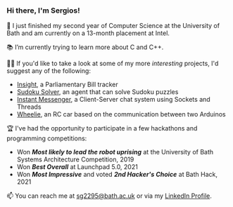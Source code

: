 ### Hi there, I'm Sergios!

🌱 I just finished my second year of Computer Science at the University of Bath and am currently on a 13-month placement at Intel.

📚 I’m currently trying to learn more about C and C++.

👨‍💻 If you'd like to take a look at some of my more _interesting_ projects, I'd suggest any of the following:
- [Insight](https://github.com/alex-and-the-antelopes/Insight), a Parliamentary Bill tracker
- [Sudoku Solver](https://github.com/sg2295/Sudoku-Solver), an agent that can solve Sudoku puzzles
- [Instant Messenger](https://github.com/sg2295/InstantMessenger), a Client-Server chat system using Sockets and Threads
- [Wheelie](https://github.com/sg2295/Wheelie), an RC car based on the communication between two Arduinos

🏆 I've had the opportunity to participate in a few hackathons and programming competitions:
- Won ___Most likely to lead the robot uprising___ at the University of Bath Systems Architecture Competition, 2019
- Won ___Best Overall___ at Launchpad 5.0, 2021
- Won ___Most Impressive___ and voted ___2nd Hacker's Choice___ at Bath Hack, 2021

📫 You can reach me at sg2295@bath.ac.uk or via my [LinkedIn Profile](https://www.linkedin.com/in/sergios-gavriilidis/).


<!--
**sg2295/sg2295** is a ✨ _special_ ✨ repository because its `README.md` (this file) appears on your GitHub profile.

Here are some ideas to get you started:

- 🔭 I’m currently working on ...
- 🌱 I’m currently learning ...
- 👯 I’m looking to collaborate on ...
- 🤔 I’m looking for help with ...
- 💬 Ask me about ...
- 📫 How to reach me: ...
- 😄 Pronouns: ...
- ⚡ Fun fact: ...
-->
